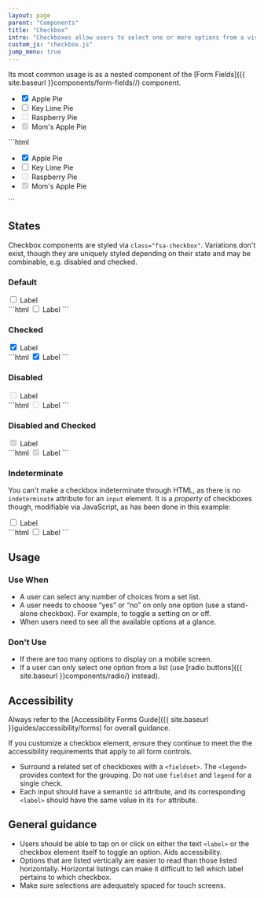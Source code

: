```yaml
---
layout: page
parent: "Components"
title: "Checkbox"
intro: "Checkboxes allow users to select one or more options from a visible list."
custom_js: "checkbox.js"
jump_menu: true
---
```


Its most common usage is as a nested component of the [Form Fields]({{ site.baseurl }}components/form-fields//) component.

<div class="ds-preview">
  <ul class="fsa-form-list" aria-label="Example display of the 4 checkbox states">
    <li>
      <span>
        <input class="fsa-checkbox" id="apple-pie" type="checkbox" name="pies" value="apple-pie" checked="">
        <label for="apple-pie">Apple Pie</label>
      </span>
    </li>
    <li>
      <span>
        <input class="fsa-checkbox" id="key-lime-pie" type="checkbox" name="pies" value="key-lime-pie">
        <label for="key-lime-pie">Key Lime Pie</label>
      </span>
    </li>
    <li>
      <span>
        <input class="fsa-checkbox" id="raspberry-pie" type="checkbox" name="pies" disabled="">
        <label for="raspberry-pie">Raspberry Pie</label>
      </span>
    </li>
    <li>
      <span>
        <input class="fsa-checkbox" id="moms-apple-pie" type="checkbox" name="pies" value="moms-apple-pie" checked="checked" disabled="disabled">
        <label for="moms-apple-pie">Mom's Apple Pie</label>
      </span>
    </li>
  </ul>
</div>
```html
<ul class="fsa-form-list" aria-label="Example display of the 4 checkbox states">
  <li>
    <span>
      <input class="fsa-checkbox" id="apple-pie" type="checkbox" name="pies" value="apple-pie" checked="">
      <label for="apple-pie">Apple Pie</label>
    </span>
  </li>
  <li>
    <span>
      <input class="fsa-checkbox" id="key-lime-pie" type="checkbox" name="pies" value="key-lime-pie">
      <label for="key-lime-pie">Key Lime Pie</label>
    </span>
  </li>
  <li>
    <span>
      <input class="fsa-checkbox" id="raspberry-pie" type="checkbox" name="pies" disabled="">
      <label for="raspberry-pie">Raspberry Pie</label>
    </span>
  </li>
  <li>
    <span>
      <input class="fsa-checkbox" id="moms-apple-pie" type="checkbox" name="pies" value="moms-apple-pie" checked="checked" disabled="disabled">
      <label for="moms-apple-pie">Mom's Apple Pie</label>
    </span>
  </li>
</ul>
```

## States

Checkbox components are styled via `class="fsa-checkbox"`. Variations don't exist, though they are uniquely styled depending on their state and may be combinable, e.g. disabled and checked.

### Default

<div class="ds-preview">
  <span>
    <input class="fsa-checkbox" id="lorem-9683783" type="checkbox" name="lorem-9683783" value="lorem-9683783">
    <label for="lorem-9683783">Label</label>
  </span>
</div>
```html
<span>
  <input class="fsa-checkbox" id="lorem-9683783" type="checkbox" name="lorem-9683783" value="lorem-9683783">
  <label for="lorem-9683783">Label</label>
</span>
```

### Checked

<div class="ds-preview">
  <span>
    <input class="fsa-checkbox" checked="checked" id="lorem-857" type="checkbox" name="lorem-857" value="lorem-857">
    <label for="lorem-857">Label</label>
  </span>
</div>
```html
<span>
  <input class="fsa-checkbox" checked="checked" id="lorem-857" type="checkbox" name="lorem-857" value="lorem-857">
  <label for="lorem-857">Label</label>
</span>
```

### Disabled

<div class="ds-preview">
  <span>
    <input class="fsa-checkbox" disabled="disabled" id="lorem-978" type="checkbox" name="lorem-978" value="lorem-978">
    <label for="lorem-978">Label</label>
  </span>
</div>
```html
<span>
  <input class="fsa-checkbox" disabled="disabled" id="lorem-978" type="checkbox" name="lorem-978" value="lorem-978">
  <label for="lorem-978">Label</label>
</span>
```

### Disabled and Checked

<div class="ds-preview">
  <span>
    <input class="fsa-checkbox" disabled="disabled" checked="checked" id="lorem-935200" type="checkbox" name="lorem-935200" value="lorem-935200">
    <label for="lorem-935200">Label</label>
  </span>
</div>
```html
<span>
  <input class="fsa-checkbox" disabled="disabled" checked="checked" id="lorem-935200" type="checkbox" name="lorem-935200" value="lorem-935200">
  <label for="lorem-935200">Label</label>
</span>
```

### Indeterminate

You can't make a checkbox indeterminate through HTML, as there is no `indeterminate` attribute for an `input` element. It is a *property* of checkboxes though, modifiable via JavaScript, as has been done in this example:

<div class="ds-preview">
  <span>
    <input class="fsa-checkbox" id="checkbox-indeterminate-example" type="checkbox" name="checkbox-indeterminate-example" value="checkbox-indeterminate-example">
    <label for="checkbox-indeterminate-example">Label</label>
  </span>
</div>
```html
<span>
  <input class="fsa-checkbox" id="checkbox-indeterminate-example" type="checkbox" name="checkbox-indeterminate-example" value="checkbox-indeterminate-example">
  <label for="checkbox-indeterminate-example">Label</label>
</span>
<script>
  var checkbox = document.getElementById("checkbox-indeterminate-example");
  checkbox.indeterminate = true;
</script>
```

## Usage

### Use When

* A user can select any number of choices from a set list.
* A user needs to choose “yes” or “no” on only one option (use a stand-alone checkbox). For example, to toggle a setting on or off.
* When users need to see all the available options at a glance.

### Don't Use

* If there are too many options to display on a mobile screen.
* If a user can only select one option from a list (use [radio buttons]({{ site.baseurl }}components/radio/) instead).

## Accessibility

Always refer to the [Accessibility Forms Guide]({{ site.baseurl }}guides/accessibility/forms) for overall guidance.

If you customize a checkbox element, ensure they continue to meet the the accessibility requirements that apply to all form controls.

* Surround a related set of checkboxes with a `<fieldset>`. The `<legend>` provides context for the grouping. Do not use `fieldset` and `legend` for a single check.
* Each input should have a semantic `id` attribute, and its corresponding `<label>` should have the same value in its `for` attribute.

## General guidance

* Users should be able to tap on or click on either the text `<label>` or the checkbox element itself to toggle an option. Aids accessibility.
* Options that are listed vertically are easier to read than those listed horizontally. Horizontal listings can make it difficult to tell which label pertains to which checkbox.
* Make sure selections are adequately spaced for touch screens.